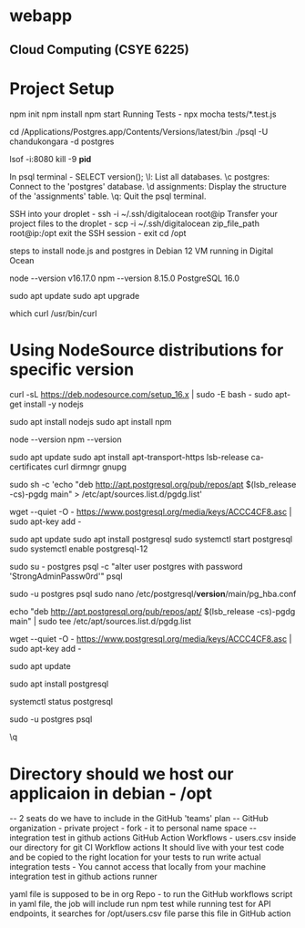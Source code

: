 # webapp

## Cloud Computing (CSYE 6225)

# Project Setup

npm init
npm install
npm start
Running Tests - npx mocha tests/*.test.js

cd /Applications/Postgres.app/Contents/Versions/latest/bin
./psql -U chandukongara -d postgres

lsof -i:8080
kill -9 **pid**

In psql terminal - SELECT version();
\l: List all databases.
\c postgres: Connect to the 'postgres' database.
\d assignments: Display the structure of the 'assignments' table.
\q: Quit the psql terminal.


SSH into your droplet - ssh -i ~/.ssh/digitalocean root@ip
Transfer your project files to the droplet - scp -i ~/.ssh/digitalocean zip_file_path root@ip:/opt
exit the SSH session - exit
cd /opt

steps to install node.js and postgres in Debian 12 VM running in Digital Ocean

node --version v16.17.0
npm --version 8.15.0
PostgreSQL 16.0

sudo apt update
sudo apt upgrade

which curl
/usr/bin/curl

# Using NodeSource distributions for specific version
curl -sL https://deb.nodesource.com/setup_16.x | sudo -E bash -
sudo apt-get install -y nodejs

sudo apt install nodejs
sudo apt install npm

node --version
npm --version


sudo apt update
sudo apt install apt-transport-https lsb-release ca-certificates curl dirmngr gnupg

sudo sh -c 'echo "deb http://apt.postgresql.org/pub/repos/apt $(lsb_release -cs)-pgdg main" > /etc/apt/sources.list.d/pgdg.list'

wget --quiet -O - https://www.postgresql.org/media/keys/ACCC4CF8.asc | sudo apt-key add -

sudo apt update
sudo apt install postgresql
sudo systemctl start postgresql
sudo systemctl enable postgresql-12

sudo su - postgres
psql -c "alter user postgres with password 'StrongAdminPassw0rd'"
psql

sudo -u postgres psql
sudo nano /etc/postgresql/**version**/main/pg_hba.conf


echo "deb http://apt.postgresql.org/pub/repos/apt/ $(lsb_release -cs)-pgdg main" | sudo tee /etc/apt/sources.list.d/pgdg.list

wget --quiet -O - https://www.postgresql.org/media/keys/ACCC4CF8.asc | sudo apt-key add -

sudo apt update

sudo apt install postgresql

systemctl status postgresql

sudo -u postgres psql

\q

# Directory should we host our applicaion in debian - /opt
-- 2 seats do we have to include in the GitHub 'teams' plan
-- GitHub organization - private project - fork - it to personal name space
-- integration test in github actions
GitHub Action Workflows - users.csv inside our directory for git CI Workflow actions
It should live with your test code and be copied to the right location for your tests to run
write actual integration tests - You cannot access that locally from your machine
integration test in github actions runner

yaml file is supposed to be in org Repo - to run the GitHub workflows
script in yaml file, the job will include run npm test
while running test for API endpoints, it searches for /opt/users.csv file
parse this file in GitHub action
